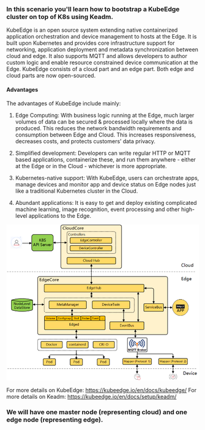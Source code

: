 ### In this scenario you'll learn how to bootstrap a KubeEdge cluster on top of K8s using Keadm.


KubeEdge is an open source system extending native containerized application orchestration and device management to hosts at the Edge. It is built upon Kubernetes and provides core infrastructure support for networking, application deployment and metadata synchronization between cloud and edge. It also supports MQTT and allows developers to author custom logic and enable resource constrained device communication at the Edge. KubeEdge consists of a cloud part and an edge part. Both edge and cloud parts are now open-sourced.

#### Advantages
The advantages of KubeEdge include mainly:

1. Edge Computing: With business logic running at the Edge, much larger volumes of data can be secured & processed locally where the data is produced. This reduces the network bandwidth requirements and consumption between Edge and Cloud. This increases responsiveness, decreases costs, and protects customers’ data privacy.

2. Simplified development: Developers can write regular HTTP or MQTT based applications, containerize these, and run them anywhere - either at the Edge or in the Cloud - whichever is more appropriate.

3. Kubernetes-native support: With KubeEdge, users can orchestrate apps, manage devices and monitor app and device status on Edge nodes just like a traditional Kubernetes cluster in the Cloud.

4. Abundant applications: It is easy to get and deploy existing complicated machine learning, image recognition, event processing and other high-level applications to the Edge.

![Arch](assets/kubeedge_arch.png)

For more details on KubeEdge: https://kubeedge.io/en/docs/kubeedge/
For more details on Keadm: https://kubeedge.io/en/docs/setup/keadm/

### We will have one master node (representing cloud) and one edge node (representing edge).


